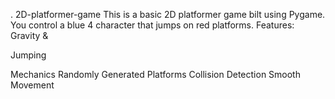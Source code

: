 
 

.
 2D-platformer-game
This is a basic 2D platformer game 
bilt using Pygame. You control a blue 4
character that jumps on red platforms.
Features: Gravity &amp;



Jumping 


Mechanics Randomly Generated Platforms Collision Detection Smooth Movement



